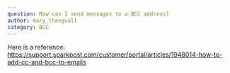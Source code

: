 ```yaml
---
question: How can I send messages to a BCC address?
author: mary_thengvall
category: BCC
---
```

Here is a reference: https://support.sparkpost.com/customer/portal/articles/1948014-how-to-add-cc-and-bcc-to-emails
